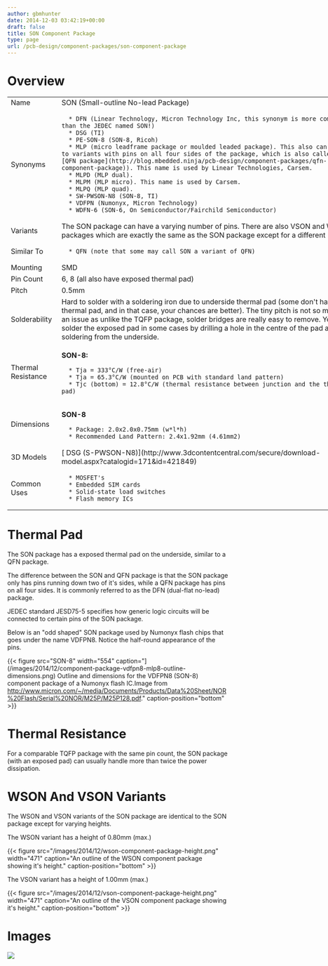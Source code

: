 ```yaml
---
author: gbmhunter
date: 2014-12-03 03:42:19+00:00
draft: false
title: SON Component Package
type: page
url: /pcb-design/component-packages/son-component-package
---
```


# Overview


<table style="width: 800px;" >
<tbody >
<tr >

<td >Name
</td>

<td >SON (Small-outline No-lead Package)
</td>
</tr>
<tr >

<td >Synonyms
</td>

<td >



	  * DFN (Linear Technology, Micron Technology Inc, this synonym is more common than the JEDEC named SON!)
	  * DSG (TI)
	  * PE-SON-8 (SON-8, Ricoh)
	  * MLP (micro leadframe package or moulded leaded package). This also can refer to variants with pins on all four sides of the package, which is also called a [QFN package](http://blog.mbedded.ninja/pcb-design/component-packages/qfn-component-package)). This name is used by Linear Technologies, Carsem.
	  * MLPD (MLP dual).
	  * MLPM (MLP micro). This name is used by Carsem.
	  * MLPQ (MLP quad).
	  * SW-PWSON-N8 (SON-8, TI)
	  * VDFPN (Numonyx, Micron Technology)
	  * WDFN-6 (SON-6, On Semiconductor/Fairchild Semiconductor)


</td>
</tr>
<tr >

<td >Variants
</td>

<td >The SON package can have a varying number of pins. There are also VSON and WSON packages which are exactly the same as the SON package except for a different height.
</td>
</tr>
<tr >

<td >Similar To
</td>

<td >



	  * QFN (note that some may call SON a variant of QFN)


</td>
</tr>
<tr >

<td >Mounting
</td>

<td >SMD
</td>
</tr>
<tr >

<td >Pin Count
</td>

<td >6, 8 (all also have exposed thermal pad)
</td>
</tr>
<tr >

<td >Pitch
</td>

<td >0.5mm
</td>
</tr>
<tr >

<td >Solderability
</td>

<td >Hard to solder with a soldering iron due to underside thermal pad (some don't have a thermal pad, and in that case, your chances are better). The tiny pitch is not so much of an issue as unlike the TQFP package, solder bridges are really easy to remove. You can solder the exposed pad in some cases by drilling a hole in the centre of the pad and soldering from the underside.
</td>
</tr>
<tr >

<td >Thermal Resistance
</td>

<td >


**SON-8:**





	  * Tja = 333°C/W (free-air)
	  * Tja = 65.3°C/W (mounted on PCB with standard land pattern)
	  * Tjc (bottom) = 12.8°C/W (thermal resistance between junction and the thermal pad)


</td>
</tr>
<tr >

<td >Dimensions
</td>

<td >


**SON-8**





	  * Package: 2.0x2.0x0.75mm (w*l*h)
	  * Recommended Land Pattern: 2.4x1.92mm (4.61mm2)


</td>
</tr>
<tr >

<td >3D Models
</td>

<td >[ DSG (S-PWSON-N8)](http://www.3dcontentcentral.com/secure/download-model.aspx?catalogid=171&id=421849)
</td>
</tr>
<tr >

<td >Common Uses
</td>

<td >



	  * MOSFET's
	  * Embedded SIM cards
	  * Solid-state load switches
	  * Flash memory ICs


</td>
</tr>
</tbody>
</table>


# Thermal Pad




The SON package has a exposed thermal pad on the underside, similar to a QFN package.




The difference between the SON and QFN package is that the SON package only has pins running down two of it's sides, while a QFN package has pins on all four sides. It is commonly referred to as the DFN (dual-flat no-lead) package.




JEDEC standard JESD75-5 specifies how generic logic circuits will be connected to certain pins of the SON package.




Below is an "odd shaped" SON package used by Numonyx flash chips that goes under the name VDFPN8. Notice the half-round appearance of the pins.



{{< figure src="SON-8" width="554" caption="](/images/2014/12/component-package-vdfpn8-mlp8-outline-dimensions.png) Outline and dimensions for the VDFPN8 (SON-8) component package of a Numonyx flash IC.Image from http://www.micron.com/~/media/Documents/Products/Data%20Sheet/NOR%20Flash/Serial%20NOR/M25P/M25P128.pdf." caption-position="bottom" >}}



# Thermal Resistance




For a comparable TQFP package with the same pin count, the SON package (with an exposed pad) can usually handle more than twice the power dissipation.




# WSON And VSON Variants




The WSON and VSON variants of the SON package are identical to the SON package except for varying heights.




The WSON variant has a height of 0.80mm (max.)



{{< figure src="/images/2014/12/wson-component-package-height.png" width="471" caption="An outline of the WSON component package showing it's height." caption-position="bottom" >}}



The VSON variant has a height of 1.00mm (max.)



{{< figure src="/images/2014/12/vson-component-package-height.png" width="471" caption="An outline of the VSON component package showing it's height." caption-position="bottom" >}}



# **Images**










![](http://blog.mbedded.ninja/nextgen-attach_to_post/preview/id--5154)





## 
